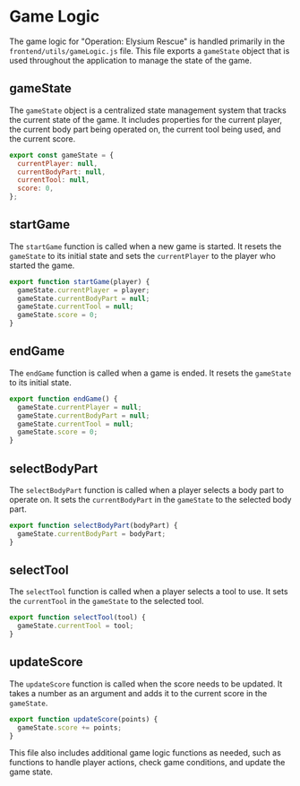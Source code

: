 # Game Logic

The game logic for "Operation: Elysium Rescue" is handled primarily in the `frontend/utils/gameLogic.js` file. This file exports a `gameState` object that is used throughout the application to manage the state of the game.

## gameState

The `gameState` object is a centralized state management system that tracks the current state of the game. It includes properties for the current player, the current body part being operated on, the current tool being used, and the current score.

```javascript
export const gameState = {
  currentPlayer: null,
  currentBodyPart: null,
  currentTool: null,
  score: 0,
};
```

## startGame

The `startGame` function is called when a new game is started. It resets the `gameState` to its initial state and sets the `currentPlayer` to the player who started the game.

```javascript
export function startGame(player) {
  gameState.currentPlayer = player;
  gameState.currentBodyPart = null;
  gameState.currentTool = null;
  gameState.score = 0;
}
```

## endGame

The `endGame` function is called when a game is ended. It resets the `gameState` to its initial state.

```javascript
export function endGame() {
  gameState.currentPlayer = null;
  gameState.currentBodyPart = null;
  gameState.currentTool = null;
  gameState.score = 0;
}
```

## selectBodyPart

The `selectBodyPart` function is called when a player selects a body part to operate on. It sets the `currentBodyPart` in the `gameState` to the selected body part.

```javascript
export function selectBodyPart(bodyPart) {
  gameState.currentBodyPart = bodyPart;
}
```

## selectTool

The `selectTool` function is called when a player selects a tool to use. It sets the `currentTool` in the `gameState` to the selected tool.

```javascript
export function selectTool(tool) {
  gameState.currentTool = tool;
}
```

## updateScore

The `updateScore` function is called when the score needs to be updated. It takes a number as an argument and adds it to the current score in the `gameState`.

```javascript
export function updateScore(points) {
  gameState.score += points;
}
```

This file also includes additional game logic functions as needed, such as functions to handle player actions, check game conditions, and update the game state.